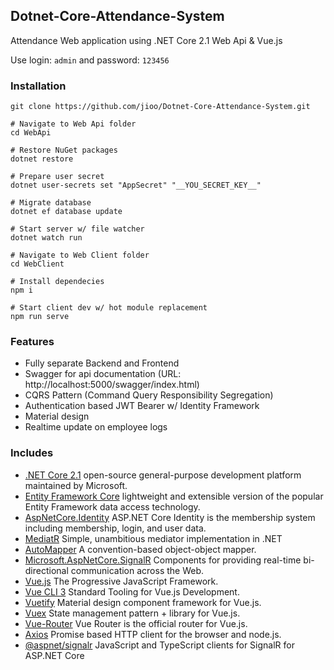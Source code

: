 ## Dotnet-Core-Attendance-System ##

Attendance Web application using .NET Core 2.1 Web Api & Vue.js

Use login: `admin` and password: `123456`

### Installation ###
```
git clone https://github.com/jioo/Dotnet-Core-Attendance-System.git

# Navigate to Web Api folder
cd WebApi

# Restore NuGet packages
dotnet restore 

# Prepare user secret
dotnet user-secrets set "AppSecret" "__YOU_SECRET_KEY__" 

# Migrate database
dotnet ef database update 

# Start server w/ file watcher
dotnet watch run

# Navigate to Web Client folder
cd WebClient

# Install dependecies
npm i

# Start client dev w/ hot module replacement
npm run serve
```

### Features ###

* Fully separate Backend and Frontend
* Swagger for api documentation (URL: http://localhost:5000/swagger/index.html)
* CQRS Pattern (Command Query Responsibility Segregation)
* Authentication based JWT Bearer w/ Identity Framework
* Material design
* Realtime update on employee logs

### Includes ###

* [.NET Core 2.1](https://docs.microsoft.com/en-us/dotnet/core/) open-source general-purpose development platform maintained by Microsoft. 
* [Entity Framework Core](https://www.nuget.org/packages/Microsoft.EntityFrameworkCore/) lightweight and extensible version of the popular Entity Framework data access technology.
* [AspNetCore.Identity](https://www.nuget.org/packages/Microsoft.AspNetCore.Identity/) ASP.NET Core Identity is the membership system including membership, login, and user data.
* [MediatR](https://github.com/jbogard/MediatR) Simple, unambitious mediator implementation in .NET
* [AutoMapper]() A convention-based object-object mapper.
* [Microsoft.AspNetCore.SignalR](https://www.nuget.org/packages/Microsoft.AspNetCore.SignalR/) Components for providing real-time bi-directional communication across the Web.
* [Vue.js](https://vuejs.org/) The Progressive JavaScript Framework.
* [Vue CLI 3](https://cli.vuejs.org/) Standard Tooling for Vue.js Development.
* [Vuetify](https://vuetifyjs.com/en/) Material design component framework for Vue.js.
* [Vuex](https://vuex.vuejs.org/en/intro.html) State management pattern + library for Vue.js.
* [Vue-Router](https://router.vuejs.org/en/) Vue Router is the official router for Vue.js.
* [Axios](https://github.com/axios/axios) Promise based HTTP client for the browser and node.js.
* [@aspnet/signalr](https://github.com/aspnet/SignalR) JavaScript and TypeScript clients for SignalR for ASP.NET Core